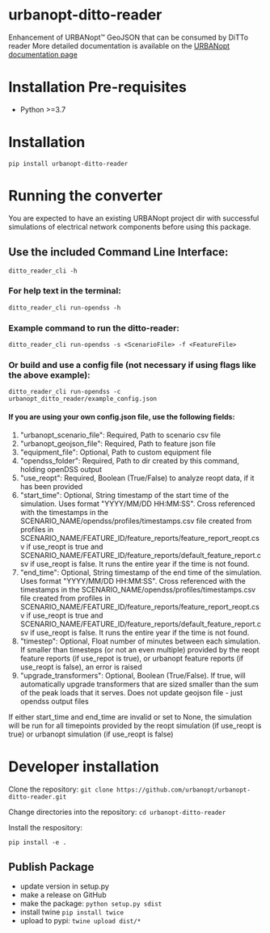 # urbanopt-ditto-reader
Enhancement of URBANopt™ GeoJSON that can be consumed by DiTTo reader
More detailed documentation is available on the [URBANopt documentation page](https://docs.urbanopt.net/opendss/opendss.html)

# Installation Pre-requisites
- Python >=3.7

# Installation

`pip install urbanopt-ditto-reader`

# Running the converter

You are expected to have an existing URBANopt project dir with successful simulations of electrical network components before using this package.

## Use the included Command Line Interface:

`ditto_reader_cli -h`

### For help text in the terminal:
`ditto_reader_cli run-opendss -h`

### Example command to run the ditto-reader:
`ditto_reader_cli run-opendss -s <ScenarioFile> -f <FeatureFile>`

### Or build and use a config file (not necessary if using flags like the above example):
`ditto_reader_cli run-opendss -c urbanopt_ditto_reader/example_config.json`

#### If you are using your own config.json file, use the following fields:
1. "urbanopt_scenario_file": Required, Path to scenario csv file
1. "urbanopt_geojson_file": Required, Path to feature json file
1. "equipment_file": Optional, Path to custom equipment file
1. "opendss_folder": Required, Path to dir created by this command, holding openDSS output
1. "use_reopt": Required, Boolean (True/False) to analyze reopt data, if it has been provided
1. "start_time": Optional, String timestamp of the start time of the simulation. Uses format "YYYY/MM/DD HH:MM:SS". Cross referenced with the timestamps in the SCENARIO_NAME/opendss/profiles/timestamps.csv file created from profiles in SCENARIO_NAME/FEATURE_ID/feature_reports/feature_report_reopt.csv if use_reopt is true and SCENARIO_NAME/FEATURE_ID/feature_reports/default_feature_report.csv if use_reopt is false. It runs the entire year if the time is not found.
1. "end_time": Optional, String timestamp of the end time of the simulation. Uses format "YYYY/MM/DD HH:MM:SS". Cross referenced with the timestamps in the SCENARIO_NAME/opendss/profiles/timestamps.csv file created from profiles in SCENARIO_NAME/FEATURE_ID/feature_reports/feature_report_reopt.csv if use_reopt is true and SCENARIO_NAME/FEATURE_ID/feature_reports/default_feature_report.csv if use_reopt is false. It runs the entire year if the time is not found.
1. "timestep": Optional, Float number of minutes between each simulation. If smaller than timesteps (or not an even multiple) provided by the reopt feature reports (if use_repot is true), or urbanopt feature reports (if use_reopt is false), an error is raised
1. "upgrade_transformers": Optional, Boolean (True/False). If true, will automatically upgrade transformers that are sized smaller than the sum of the peak loads that it serves. Does not update geojson file - just opendss output files

If either start_time and end_time are invalid or set to None, the simulation will be run for all timepoints provided by the reopt simulation (if use_reopt is true) or urbanopt simulation (if use_reopt is false)

# Developer installation

Clone the repository:
`git clone https://github.com/urbanopt/urbanopt-ditto-reader.git`

Change directories into the repository:
`cd urbanopt-ditto-reader`

Install the respository:

`pip install -e .`


## Publish Package

- update version in setup.py
- make a release on GitHub
- make the package: `python setup.py sdist`
- install twine `pip install twice`
- upload to pypi: `twine upload dist/*`


